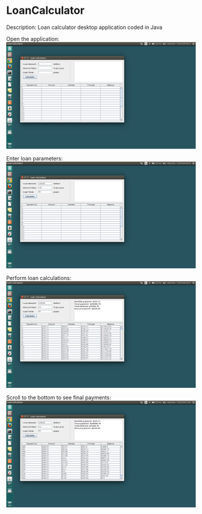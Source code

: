 # LoanCalculator
Description: Loan calculator desktop application coded in Java

Open the application:
![Alt text](./screenshots/loan_calc1.png?raw=true "Loan Calculator")

Enter loan parameters:
![Alt text](./screenshots/loan_calc2.png?raw=true "Parameters")

Perform loan calculations:
![Alt text](./screenshots/loan_calc3.png?raw=true "Calculations")

Scroll to the bottom to see final payments:
![Alt text](./screenshots/loan_calc4.png?raw=true "Scroll")
